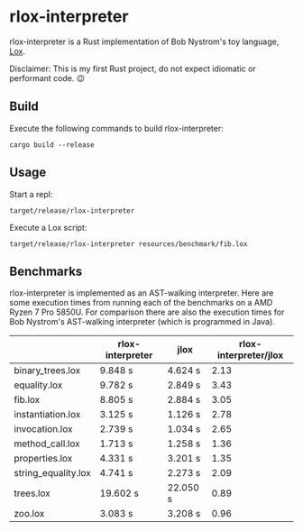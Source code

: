 # rlox-interpreter

rlox-interpreter is a Rust implementation of Bob Nystrom's toy language, [Lox](https://craftinginterpreters.com/).

Disclaimer: This is my first Rust project, do not expect idiomatic or performant code. :wink:

## Build

Execute the following commands to build rlox-interpreter:

    cargo build --release

## Usage

Start a repl:

    target/release/rlox-interpreter

Execute a Lox script:

    target/release/rlox-interpreter resources/benchmark/fib.lox

## Benchmarks

rlox-interpreter is implemented as an AST-walking interpreter. Here are some execution times from running each of the
benchmarks on a AMD Ryzen 7 Pro 5850U. For comparison there are also the execution times for Bob Nystrom's AST-walking
interpreter (which is programmed in Java).

|                     | rlox-interpreter | jlox     | rlox-interpreter/jlox |
|---------------------|------------------|----------|-----------------------|
| binary_trees.lox    |          9.848 s |  4.624 s |                  2.13 |
| equality.lox        |          9.782 s |  2.849 s |                  3.43 |
| fib.lox             |          8.805 s |  2.884 s |                  3.05 |
| instantiation.lox   |          3.125 s |  1.126 s |                  2.78 |
| invocation.lox      |          2.739 s |  1.034 s |                  2.65 |
| method_call.lox     |          1.713 s |  1.258 s |                  1.36 |
| properties.lox      |          4.331 s |  3.201 s |                  1.35 |
| string_equality.lox |          4.741 s |  2.273 s |                  2.09 |
| trees.lox           |         19.602 s | 22.050 s |                  0.89 |
| zoo.lox             |          3.083 s |  3.208 s |                  0.96 |

